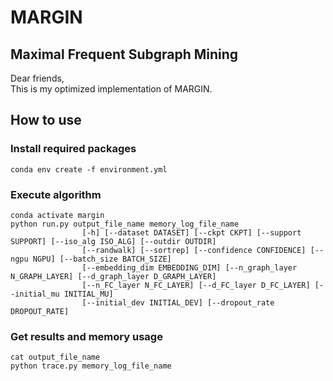 # MARGIN

## Maximal Frequent Subgraph Mining

Dear friends,\
This is my optimized implementation of MARGIN.

## How to use

### Install required packages

```
conda env create -f environment.yml
```

### Execute algorithm

```
conda activate margin
python run.py output_file_name memory_log_file_name
                [-h] [--dataset DATASET] [--ckpt CKPT] [--support SUPPORT] [--iso_alg ISO_ALG] [--outdir OUTDIR]
                [--randwalk] [--sortrep] [--confidence CONFIDENCE] [--ngpu NGPU] [--batch_size BATCH_SIZE]
                [--embedding_dim EMBEDDING_DIM] [--n_graph_layer N_GRAPH_LAYER] [--d_graph_layer D_GRAPH_LAYER]
                [--n_FC_layer N_FC_LAYER] [--d_FC_layer D_FC_LAYER] [--initial_mu INITIAL_MU]
                [--initial_dev INITIAL_DEV] [--dropout_rate DROPOUT_RATE]
```

### Get results and memory usage

```
cat output_file_name
python trace.py memory_log_file_name
```
